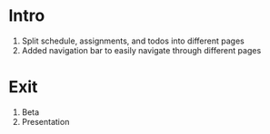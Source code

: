 # Intro
1. Split schedule, assignments, and todos into different pages
2. Added navigation bar to easily navigate through different pages
# Exit
1. Beta
2. Presentation
